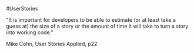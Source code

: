 #UserStories

"It is important for developers to be able to estimate (or at least take a guess at) the size of a story or the amount of time it will take to turn a story into working code."

Mike Cohn, User Stories Applied, p22